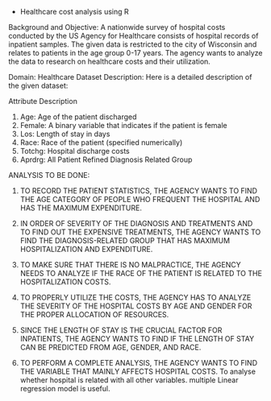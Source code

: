 
- Healthcare cost analysis using R

Background and Objective: A nationwide survey of hospital costs conducted by the US Agency for Healthcare consists of
hospital records of inpatient samples. The given data is restricted to the city of Wisconsin and relates to patients in 
the age group 0-17 years. The agency wants to analyze the data to research on healthcare costs and their utilization.

Domain: Healthcare
Dataset Description:
Here is a detailed description of the given dataset:

Attribute Description 

1. Age: Age of the patient discharged
2. Female: A binary variable that indicates if the patient is female
3. Los: Length of stay in days
4. Race: Race of the patient (specified numerically)
5. Totchg: Hospital discharge costs
6. Aprdrg: All Patient Refined Diagnosis Related Group

ANALYSIS TO BE DONE:
1. TO RECORD THE PATIENT STATISTICS, THE AGENCY WANTS TO FIND THE AGE CATEGORY OF PEOPLE WHO FREQUENT THE HOSPITAL AND 
HAS THE MAXIMUM EXPENDITURE.

2. IN ORDER OF SEVERITY OF THE DIAGNOSIS AND TREATMENTS AND TO FIND OUT THE EXPENSIVE TREATMENTS, THE AGENCY
WANTS TO FIND THE DIAGNOSIS-RELATED GROUP THAT HAS MAXIMUM HOSPITALIZATION AND EXPENDITURE.

3. TO MAKE SURE THAT THERE IS NO MALPRACTICE, THE AGENCY NEEDS TO ANALYZE IF THE RACE OF THE PATIENT IS RELATED TO
THE HOSPITALIZATION COSTS.

4. TO PROPERLY UTILIZE THE COSTS, THE AGENCY HAS TO ANALYZE THE SEVERITY OF THE HOSPITAL COSTS BY AGE AND GENDER FOR
THE PROPER ALLOCATION OF RESOURCES.

5. SINCE THE LENGTH OF STAY IS THE CRUCIAL FACTOR FOR INPATIENTS, THE AGENCY WANTS TO FIND IF THE LENGTH OF STAY
CAN BE PREDICTED FROM AGE, GENDER, AND RACE.

6. TO PERFORM A COMPLETE ANALYSIS, THE AGENCY WANTS TO FIND THE VARIABLE THAT MAINLY AFFECTS HOSPITAL COSTS.
To analyse whether hospital is related with all other variables. multiple Linear regression model is useful.
